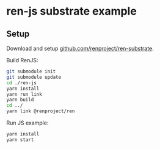 # ren-js substrate example

## Setup

Download and setup [github.com/renproject/ren-substrate](github.com/renproject/ren-substrate).

Build RenJS:

```sh
git submodule init
git submodule update
cd ./ren-js
yarn install
yarn run link
yarn build
cd ../
yarn link @renproject/ren
```

Run JS example:

```sh
yarn install
yarn start
```
